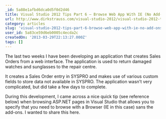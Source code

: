 ```yaml
---
_id: 5a88e1afbd6dca0d5f0d2d46
title: Visual Studio 2012 Tips Part 6 – Browse Web App With IE (No Add-Ons)
url: http://www.dirkstrauss.com/visual-studio-2012/visual-studio-2012-tips-part-6-browse-web-app-with-ie-no-add-ons
category: articles
slug: 'visual-studio-2012-tips-part-6-browse-web-app-with-ie-no-add-ons'
user_id: 5a83ce59d6eb0005c4ecda2c
createdOn: '2013-03-29T22:13:27.000Z'
tags: []
---
```


The last two weeks I have been developing an application that creates Sales Orders from a web interface. The application is used to return damaged watches and sunglasses to the repair centre.

It creates a Sales Order entry in SYSPRO and makes use of various custom fields to store data not available in SYSPRO. The application wasn’t very complicated, but did take a few days to complete.

During this development, I came across a nice quick tip (see reference below) when browsing ASP.NET pages in Visual Studio that allows you to specify that you need to browse with a Browser (IE in this case) sans the add-ons. I wanted to share this here.
